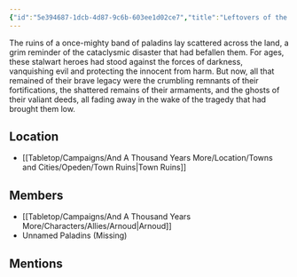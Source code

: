 ```yaml
---
{"id":"5e394687-1dcb-4d87-9c6b-603ee1d02ce7","title":"Leftovers of the Paladins","description":"The ruins of a once-mighty band of paladins lay scattered across the land, a grim reminder of the cataclysmic disaster that had befallen them.","publish":true,"date_created":"Thursday, March 2nd 2023, 6:30:20 pm","date_modified":"Friday, April 19th 2024, 6:18:35 pm","cssclasses":["mado-heading"],"path":"Tabletop/Campaigns/And A Thousand Years More/Faction/Misc/Leftovers of the Paladins.md","permalink":"/tabletop/campaigns/and-a-thousand-years-more/faction/misc/leftovers-of-the-paladins/","PassFrontmatter":true}
---
```



The ruins of a once-mighty band of paladins lay scattered across the land, a grim reminder of the cataclysmic disaster that had befallen them. For ages, these stalwart heroes had stood against the forces of darkness, vanquishing evil and protecting the innocent from harm. But now, all that remained of their brave legacy were the crumbling remnants of their fortifications, the shattered remains of their armaments, and the ghosts of their valiant deeds, all fading away in the wake of the tragedy that had brought them low.

## Location

- [[Tabletop/Campaigns/And A Thousand Years More/Location/Towns and Cities/Opeden/Town Ruins\|Town Ruins]]

## Members

- [[Tabletop/Campaigns/And A Thousand Years More/Characters/Allies/Arnoud\|Arnoud]]
- Unnamed Paladins (Missing)

## Mentions


